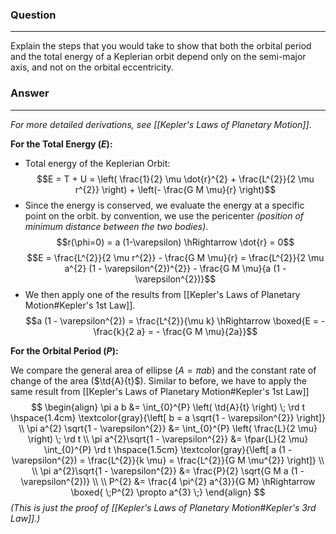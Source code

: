 ### Question
---
Explain the steps that you would take to show that both the orbital period and the total energy of a Keplerian orbit depend only on the semi-major axis, and not on the orbital eccentricity.

### Answer
---
*For more detailed derivations, see [[Kepler's Laws of Planetary Motion]]*.

**For the Total Energy ($E$):**

- Total energy of the Keplerian Orbit: $$E = T + U = \left( \frac{1}{2} \mu \dot{r}^{2} + \frac{L^{2}}{2 \mu r^{2}} \right) + \left(- \frac{G M \mu}{r} \right)$$
- Since the energy is conserved, we evaluate the energy at a specific point on the orbit. by convention, we use the pericenter *(position of minimum distance between the two bodies)*. $$r(\phi=0) = a (1-\varepsilon) \hRightarrow \dot{r} = 0$$ $$E = \frac{L^{2}}{2 \mu r^{2}} - \frac{G M \mu}{r} = \frac{L^{2}}{2 \mu a^{2} (1 - \varepsilon^{2})^{2}} - \frac{G M \mu}{a (1 - \varepsilon^{2})}$$
- We then apply one of the results from [[Kepler's Laws of Planetary Motion#Kepler's 1st Law]]. $$a (1 - \varepsilon^{2}) = \frac{L^{2}}{\mu k} \hRightarrow \boxed{E = - \frac{k}{2 a} = - \frac{G M \mu}{2a}}$$

**For the Orbital Period ($P$):**

We compare the general area of ellipse ($A = \pi a b$) and the constant rate of change of the area ($\td{A}{t}$). Similar to before, we have to apply the same result from [[Kepler's Laws of Planetary Motion#Kepler's 1st Law]] 
$$
\begin{align}
	\pi a b &= \int_{0}^{P} \left( \td{A}{t} \right) \; \rd t
		\hspace{1.4cm}
		\textcolor{gray}{\left[ b = a \sqrt{1 - \varepsilon^{2}} \right]} \\
	\pi a^{2} \sqrt{1 - \varepsilon^{2}} &= \int_{0}^{P} \left( \frac{L}{2 \mu} \right) \; \rd t \\
	\pi a^{2}\sqrt{1 - \varepsilon^{2}} &= \fpar{L}{2 \mu} \int_{0}^{P} \rd t 
		\hspace{1.5cm}
		\textcolor{gray}{\left[ a (1 - \varepsilon^{2}) = \frac{L^{2}}{k \mu} = \frac{L^{2}}{G M \mu^{2}} \right]} \\
	\\
	\pi a^{2}\sqrt{1 - \varepsilon^{2}} &= \frac{P}{2} \sqrt{G M a (1 - \varepsilon^{2})} \\
	\\
	P^{2} &= \frac{4 \pi^{2} a^{3}}{G M} \hRightarrow \boxed{ \;P^{2} \propto a^{3} \;}
\end{align}
$$
*(This is just the proof of [[Kepler's Laws of Planetary Motion#Kepler's 3rd Law]].)*

